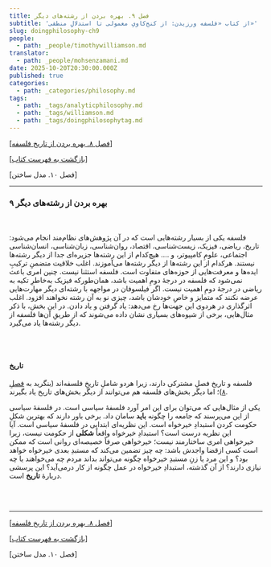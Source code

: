 ```yaml
---
title: فصل ۹. بهره بردن از رشته‌های دیگر
subtitle: 'از کتاب «فلسفه ورزیدن: از کنج‌کاویِ معمولی تا استدلالِ منطقی»'
slug: doingphilosophy-ch9
people:
  - path: _people/timothywilliamson.md
translator:
  - path: _people/mohsenzamani.md
date: 2025-10-20T20:30:00.000Z
published: true
categories:
  - path: _categories/philosophy.md
tags:
  - path: _tags/analyticphilosophy.md
  - path: _tags/williamson.md
  - path: _tags/doingphilosophytag.md
---
```



[[فصل ۸. بهره بردن از تاریخ فلسفه](/magazine/doingphilosophy-ch8/)]

[[بازگشت به فهرست کتاب](/magazine/book-doingphilosophy/)]

[فصل ۱۰. مدل ساختن]

---
### ۹ بهره بردن از رشته‌های دیگر

<br><br>
فلسفه یکی از بسیار رشته‌هایی است که در آن پژوهش‌های نظام‌مند انجام می‌شود: تاریخ، ریاضی، فیزیک، زیست‌شناسی، اقتصاد، روان‌شناسی، زبان‌شناسی، انسان‌شناسی اجتماعی، علومِ کامپیوتر، و .... هیچ‌کدام از این رشته‌ها جزیره‌ای جدا از دیگر رشته‌ها نیستند. هرکدام از این رشته‌ها از دیگر رشته‌ها می‌آموزند. اغلب خلاقیت متضمنِ ترکیبِ ایده‌ها و معرفت‌هایی از حوزه‌های متفاوت است. فلسفه استثنا نیست. چنین امری باعث نمی‌شود که فلسفه در درجۀ دومِ اهمیت باشد، همان‌طورکه فیزیک به‌خاطرِ تکیه‌ به ریاضی در درجۀ دومِ اهمیت نیست. اگر فیلسوفان در مواجهه با رشته‌‌ای دیگر مهارت‌هایی عرضه نکنند که متمایز و خاصِ خودشان باشد، چیزی نو به آن رشته نخواهند افزود. اغلب اثرگذاری در هردوی این جهت‌ها رخ می‌دهد: یاد گرفتن و یاد دادن. در این بخش، با ذکر مثال‌‌هایی، برخی از شیوه‌های بسیاری نشان داده می‌شوند که از طریقِ آن‌ها فلسفه از دیگر رشته‌ها یاد می‌گیرد. 

<br><br>

#### تاریخ 

فلسفه و تاریخ فصلِ مشترکی دارند، زیرا هردو شاملِ تاریخِ فلسفه‌اند (بنگرید به [فصلِ ۸](/magazine/doingphilosophy-ch8/))؛ اما دیگر بخش‌های فلسفه هم می‌توانند از دیگر بخش‌های تاریخ یاد بگیرند. 

یکی از مثال‌هایی که می‌توان برای این امر آورد فلسفۀ سیاسی است. در فلسفۀ سیاسی از این می‌پرسند که جامعه را چگونه **باید** سامان داد. برخی باور دارند که بهترین شکلِ حکومت کردن استبدادِ خیرخواه است. این نظریه‌ای ابتدایی در فلسفۀ سیاسی است. آیا این نظریه درست است؟ استبدادِ خیرخواه واقعاً **شکلی** از حکومت نیست، زیرا خیرخواهی امری ساختارمند نیست؛ خیرخواهی صرفاً خصیصه‌ای روانی است که ممکن است کسی ازقضا واجدش باشد: چه چیز تضمین می‌کند که مستبدِ بعدی خیرخواه خواهد بود؟ و این مرد یا زنِ مستبدِ خیرخواه چگونه می‌تواند بداند مردم چه می‌خواهند یا چه نیازی دارند؟ از آن گذشته، استبدادِ خیرخواه در عمل چگونه از کار درمی‌آید؟ این پرسشی دربارۀ **تاریخ** است. 




<br><br>

---
[[فصل ۸. بهره بردن از تاریخ فلسفه](/magazine/doingphilosophy-ch8/)]

[[بازگشت به فهرست کتاب](/magazine/book-doingphilosophy/)]

[فصل ۱۰. مدل ساختن]


